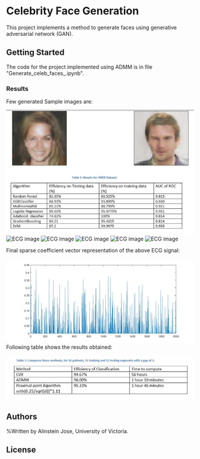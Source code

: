 # Celebrity Face Generation
This project implements a method to generate faces using generative adversarial network (GAN). 



## Getting Started

The code for the project implemented using ADMM is in file "Generate_celeb_faces_.ipynb".


### Results

Few generated Sample images are:

![ECG image](https://github.com/alinstein/Face_generation/blob/master/5.JPG)
![Result image](https://github.com/alinstein/SENTIMENTAL-CLASSIFICATION/blob/master/Resul_IMDB.JPG)
![ECG image](https://github.com/alinstein/Face_generation/blob/master/observation/6.jpg)
![ECG image](https://github.com/alinstein/Face_generation/blob/master/observation/7.jpg)
![ECG image](https://github.com/alinstein/Face_generation/blob/master/observation/8.jpg)
![ECG image](https://github.com/alinstein/Face_generation/blob/master/observation/9.jpg)
![ECG image](https://github.com/alinstein/Face_generation/blob/master/observation/10.jpg)

Final sparse coefficient vector representation of the above ECG signal:

![Sparse coefficient](https://github.com/alinstein/Human-Identification-with-ECG--/blob/master/observation/maxpol2.jpg)
Following table shows the results obtained:

![Result image](https://github.com/alinstein/Human-Identification-with-ECG--/blob/master/Results.JPG)



## Authors

%Written by Alinstein Jose, University of Victoria.

## License


